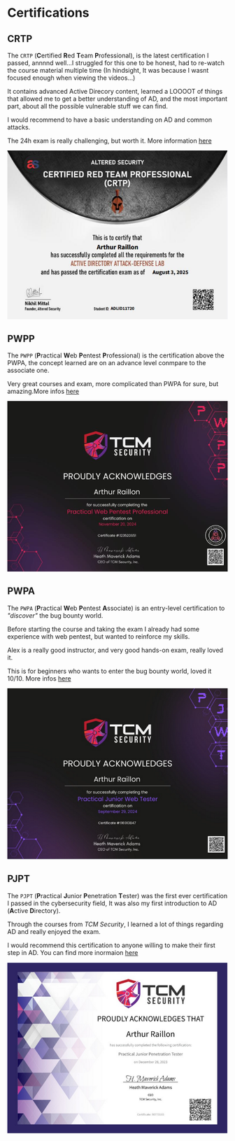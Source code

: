 # Certifications

## CRTP

The `CRTP` (**C**ertified **R**ed **T**eam **P**rofessional), is the latest certification I passed, annnnd well...I struggled for this one to be honest, had to re-watch the course material multiple time (In hindsight, It was because I wasnt focused enough when viewing the videos...)

It contains advanced Active Direcory content, learned a LOOOOT of things that allowed me to get a better understanding of AD, and the most important part, about all the possible vulnerable stuff we can find.

I would recommend to have a basic understanding on AD and common attacks.

The 24h exam is really challenging, but worth it.
More information [here](https://www.alteredsecurity.com/post/certified-red-team-professional-crtp)

<p align="center">
  <img src="./images/crtp.jpeg" alt="CRTP">
</p>

## PWPP

The `PWPP` (**P**ractical **W**eb **P**entest **P**rofessional) is the certification above the PWPA, the concept learned are on an advance level conmpare to the associate one.

Very great courses and exam, more complicated than PWPA for sure, but amazing.More infos [here](https://certifications.tcm-sec.com/pwpp/)

<p align="center">
  <img src="./images/pwpp.jpeg" alt="PWPP">
</p>

## PWPA

The `PWPA` (**P**ractical **W**eb **P**entest **A**ssociate) is an entry-level certification to *"discover"* the bug bounty world. 

Before starting the course and taking the exam I already had some experience with web pentest, but wanted to reinforce my skills.

Alex is a really good instructor, and very good hands-on exam, really loved it.

This is for beginners who wants to enter the bug bounty world, loved it 10/10.
More infos [here](https://certifications.tcm-sec.com/pwpa/)

<p align="center">
  <img src="./images/pwpa.png" alt="PWPA">
</p>

## PJPT

The `PJPT` (**P**ractical **J**unior **P**enetration **T**ester) was the first ever certification I passed in the cybersecurity field, It was also my first introduction to AD (**A**ctive **D**irectory).

Through the courses from *TCM Security*, I learned a lot of things regarding AD and really enjoyed the exam.

I would recommend this certification to anyone willing to make their first step in AD. You can find more inormaion [here](https://certifications.tcm-sec.com/pjpt/)

<p align="center">
  <img src="./images/pjpt.png" alt="PJPT">
</p>

